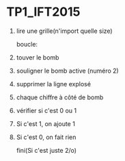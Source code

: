 # TP1_IFT2015

1. lire une grille(n'import quelle size)

   boucle:
2. touver le bomb
3. souligner le bomb active (numéro 2)
4. supprimer la ligne explosé
5. chaque chiffre à côté de bomb
6. vérifier si c'est 0 ou 1
7. Si c'est 1, on ajoute 1
8. Si c'est 0, on fait rien

   fini(Si c'est juste 2/o)
